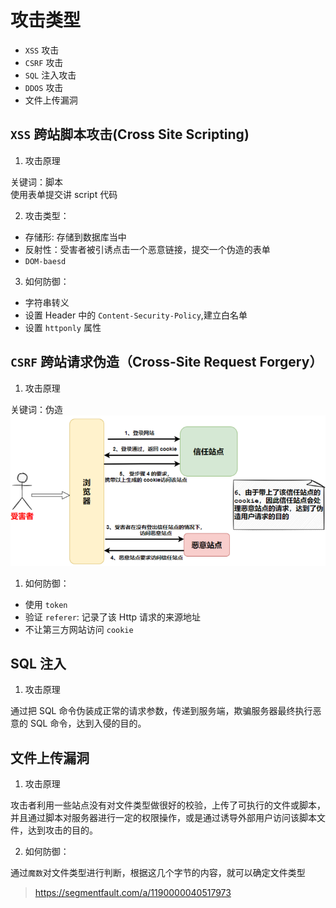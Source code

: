 # 攻击类型

- `XSS` 攻击
- `CSRF` 攻击
- `SQL` 注入攻击
- `DDOS` 攻击
- 文件上传漏洞

## `XSS` 跨站脚本攻击(Cross Site Scripting)

1. 攻击原理

关键词：脚本  
使用表单提交讲 script 代码

2. 攻击类型：

- 存储形: 存储到数据库当中
- 反射性：受害者被引诱点击一个恶意链接，提交一个伪造的表单
- `DOM-baesd`

3. 如何防御：

- 字符串转义
- 设置 Header 中的 `Content-Security-Policy`,建立白名单
- 设置 `httponly` 属性

## `CSRF` 跨站请求伪造（Cross-Site Request Forgery）

1. 攻击原理

关键词：伪造  
![](./CSRF.png)

1. 如何防御：

- 使用 `token`
- 验证 `referer`: 记录了该 Http 请求的来源地址
- 不让第三方网站访问 `cookie`

## SQL 注入

1. 攻击原理

通过把 SQL 命令伪装成正常的请求参数，传递到服务端，欺骗服务器最终执行恶意的 SQL 命令，达到入侵的目的。

## 文件上传漏洞

1. 攻击原理

攻击者利用一些站点没有对文件类型做很好的校验，上传了可执行的文件或脚本，并且通过脚本对服务器进行一定的权限操作，或是通过诱导外部用户访问该脚本文件，达到攻击的目的。

2. 如何防御：

通过`魔数`对文件类型进行判断，根据这几个字节的内容，就可以确定文件类型

> https://segmentfault.com/a/1190000040517973
